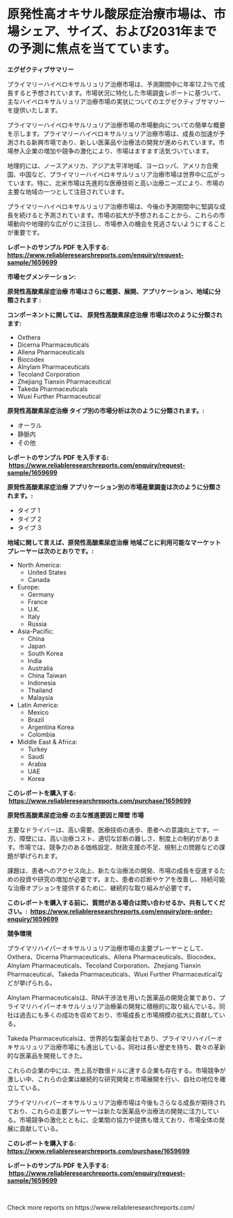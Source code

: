 <p><h1>原発性高オキサル酸尿症治療市場は、市場シェア、サイズ、および2031年までの予測に焦点を当てています。</h1></p><p><strong>エグゼクティブサマリー</strong></p>
<p><p>プライマリーハイペロキサルリュリア治療市場は、予測期間中に年率12.2％で成長すると予想されています。市場状況に特化した市場調査レポートに基づいて、主なハイペロキサルリュリア治療市場の実状についてのエグゼクティブサマリーを提供いたします。</p><p>プライマリーハイペロキサルリュリア治療市場の市場動向についての簡単な概要を示します。プライマリーハイペロキサルリュリア治療市場は、成長の加速が予測される新興市場であり、新しい医薬品や治療法の開発が進められています。市場参入企業の増加や競争の激化により、市場はますます活気づいています。</p><p>地理的には、ノースアメリカ、アジア太平洋地域、ヨーロッパ、アメリカ合衆国、中国など、プライマリーハイペロキサルリュリア治療市場は世界中に広がっています。特に、北米市場は先進的な医療技術と高い治療ニーズにより、市場の主要な地域の一つとして注目されています。</p><p>プライマリーハイペロキサルリュリア治療市場は、今後の予測期間中に堅調な成長を続けると予測されています。市場の拡大が予想されることから、これらの市場動向や地理的な広がりに注目し、市場参入の機会を見逃さないようにすることが重要です。</p></p>
<p><strong>レポートのサンプル PDF を入手する: <a href="https://www.reliableresearchreports.com/enquiry/request-sample/1659699">https://www.reliableresearchreports.com/enquiry/request-sample/1659699</a></strong></p>
<p><strong>市場セグメンテーション:</strong></p>
<p><strong> 原発性高酸素尿症治療 市場はさらに概要、展開、アプリケーション、地域に分類されます :</strong></p>
<p><strong>コンポーネントに関しては、 原発性高酸素尿症治療 市場は次のように分類されます: &nbsp;</strong></p>
<p><ul><li>Oxthera</li><li>Dicerna Pharmaceuticals</li><li>Allena Pharmaceuticals</li><li>Biocodex</li><li>Alnylam Pharmaceuticals</li><li>Tecoland Corporation</li><li>Zhejiang Tianxin Pharmaceutical</li><li>Takeda Pharmaceuticals</li><li>Wuxi Further Pharmaceutical</li></ul></p>
<p><strong> 原発性高酸素尿症治療 タイプ別の市場分析は次のように分類されます。:</strong></p>
<p><ul><li>オーラル</li><li>静脈内</li><li>その他</li></ul></p>
<p><strong>レポートのサンプル PDF を入手する: &nbsp;<a href="https://www.reliableresearchreports.com/enquiry/request-sample/1659699">https://www.reliableresearchreports.com/enquiry/request-sample/1659699</a></strong></p>
<p><strong> 原発性高酸素尿症治療 アプリケーション別の市場産業調査は次のように分類されます。:</strong></p>
<p><ul><li>タイプ 1</li><li>タイプ 2</li><li>タイプ 3</li></ul></p>
<p><strong>地域に関して言えば、原発性高酸素尿症治療 地域ごとに利用可能なマーケットプレーヤーは次のとおりです。:</strong></p>
<p><ul>
    <li>
        North America:
        <ul>
            <li>United States</li>
            <li>Canada</li>
        </ul>
    </li>
    <li>
        Europe:
        <ul>
            <li>Germany</li>
            <li>France</li>
            <li>U.K.</li>
            <li>Italy</li>
            <li>Russia</li>
        </ul>
    </li>
    <li>
        Asia-Pacific:
        <ul>
            <li>China</li>
            <li>Japan</li>
            <li>South Korea</li>
            <li>India</li>
            <li>Australia</li>
            <li>China Taiwan</li>
            <li>Indonesia</li>
            <li>Thailand</li>
            <li>Malaysia</li>
        </ul>
    </li>
    <li>
        Latin America:
        <ul>
            <li>Mexico</li>
            <li>Brazil</li>
            <li>Argentina Korea</li>
            <li>Colombia</li>
        </ul>
    </li>
    <li>
        Middle East & Africa:
        <ul>
            <li>Turkey</li>
            <li>Saudi</li>
            <li>Arabia</li>
            <li>UAE</li>
            <li>Korea</li>
        </ul>
    </li>
    </ul></p>
<p><strong>このレポートを購入する: &nbsp;<a href="https://www.reliableresearchreports.com/purchase/1659699">https://www.reliableresearchreports.com/purchase/1659699</a></strong></p>
<p><strong>原発性高酸素尿症治療 の主な推進要因と障壁 市場</strong></p>
<p><p>主要なドライバーは、高い需要、医療技術の進歩、患者への意識向上です。一方、障壁には、高い治療コスト、適切な診断の難しさ、制度上の制約があります。市場では、競争力のある価格設定、財政支援の不足、規制上の問題などの課題が挙げられます。</p><p>課題は、患者へのアクセス向上、新たな治療法の開発、市場の成長を促進するための投資や研究の増加が必要です。また、患者の診断やケアを改善し、持続可能な治療オプションを提供するために、継続的な取り組みが必要です。</p></p>
<p><strong>このレポートを購入する前に、質問がある場合は問い合わせるか、共有してください。:&nbsp; <a href="https://www.reliableresearchreports.com/enquiry/pre-order-enquiry/1659699">https://www.reliableresearchreports.com/enquiry/pre-order-enquiry/1659699</a></strong></p>
<p><strong>競争環境</strong></p>
<p><p>プライマリハイパーオキサルリュリア治療市場の主要プレーヤーとして、Oxthera、Dicerna Pharmaceuticals、Allena Pharmaceuticals、Biocodex、Alnylam Pharmaceuticals、Tecoland Corporation、Zhejiang Tianxin Pharmaceutical、Takeda Pharmaceuticals、Wuxi Further Pharmaceuticalなどが挙げられる。 </p><p>Alnylam Pharmaceuticalsは、RNA干渉法を用いた医薬品の開発企業であり、プライマリハイパーオキサルリュリア治療薬の開発に積極的に取り組んでいる。同社は過去にも多くの成功を収めており、市場成長と市場規模の拡大に貢献している。</p><p>Takeda Pharmaceuticalsは、世界的な製薬会社であり、プライマリハイパーオキサルリュリア治療市場にも進出している。同社は長い歴史を持ち、数々の革新的な医薬品を開発してきた。</p><p>これらの企業の中には、売上高が数億ドルに達する企業も存在する。市場競争が激しい中、これらの企業は継続的な研究開発と市場展開を行い、自社の地位を確立している。</p><p>プライマリハイパーオキサルリュリア治療市場は今後もさらなる成長が期待されており、これらの主要プレーヤーは新たな医薬品や治療法の開発に注力している。市場競争の激化とともに、企業間の協力や提携も増えており、市場全体の発展に貢献している。</p></p>
<p><strong>このレポートを購入する: &nbsp; <a href="https://www.reliableresearchreports.com/purchase/1659699">https://www.reliableresearchreports.com/purchase/1659699</a></strong></p>
<p><strong>レポートのサンプル PDF を入手する: &nbsp;<a href="https://www.reliableresearchreports.com/enquiry/request-sample/1659699">https://www.reliableresearchreports.com/enquiry/request-sample/1659699</a></strong><strong></strong></p>
<p>&nbsp;</p>
<p>Check more reports on https://www.reliableresearchreports.com/</p>